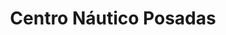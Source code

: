 ---
title: "Centro Náutico Posadas"
url: /posadas/centro-nautico-posadas/
shop: reparación de automóviles
---